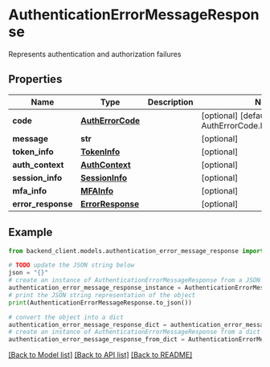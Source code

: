 # AuthenticationErrorMessageResponse

Represents authentication and authorization failures

## Properties

Name | Type | Description | Notes
------------ | ------------- | ------------- | -------------
**code** | [**AuthErrorCode**](AuthErrorCode.md) |  | [optional] [default to AuthErrorCode.NO_AUTH_ERROR]
**message** | **str** |  | [optional] 
**token_info** | [**TokenInfo**](TokenInfo.md) |  | [optional] 
**auth_context** | [**AuthContext**](AuthContext.md) |  | [optional] 
**session_info** | [**SessionInfo**](SessionInfo.md) |  | [optional] 
**mfa_info** | [**MFAInfo**](MFAInfo.md) |  | [optional] 
**error_response** | [**ErrorResponse**](ErrorResponse.md) |  | [optional] 

## Example

```python
from backend_client.models.authentication_error_message_response import AuthenticationErrorMessageResponse

# TODO update the JSON string below
json = "{}"
# create an instance of AuthenticationErrorMessageResponse from a JSON string
authentication_error_message_response_instance = AuthenticationErrorMessageResponse.from_json(json)
# print the JSON string representation of the object
print(AuthenticationErrorMessageResponse.to_json())

# convert the object into a dict
authentication_error_message_response_dict = authentication_error_message_response_instance.to_dict()
# create an instance of AuthenticationErrorMessageResponse from a dict
authentication_error_message_response_from_dict = AuthenticationErrorMessageResponse.from_dict(authentication_error_message_response_dict)
```
[[Back to Model list]](../README.md#documentation-for-models) [[Back to API list]](../README.md#documentation-for-api-endpoints) [[Back to README]](../README.md)



